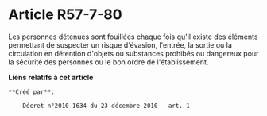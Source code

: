 # Article R57-7-80

Les personnes détenues sont fouillées chaque fois qu'il existe des éléments permettant de suspecter un risque d'évasion,
l'entrée, la sortie ou la circulation en détention d'objets ou substances prohibés ou dangereux pour la sécurité des
personnes ou le bon ordre de l'établissement.

**Liens relatifs à cet article**

	**Créé par**:

	  - Décret n°2010-1634 du 23 décembre 2010 - art. 1
